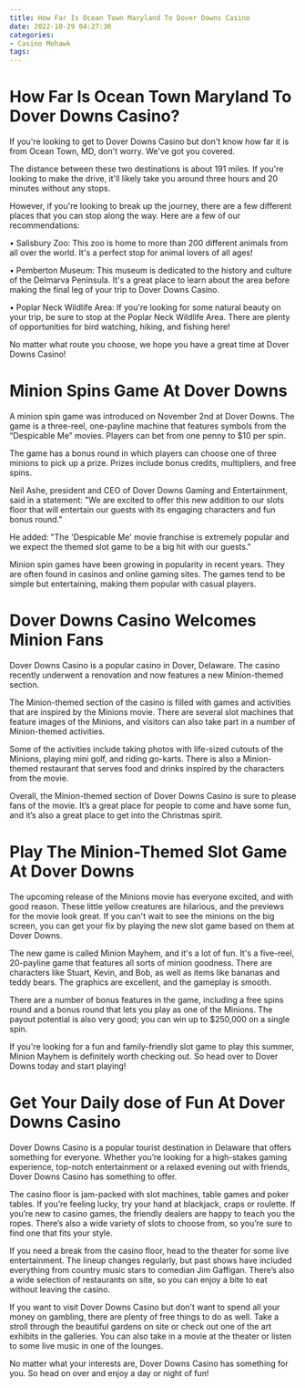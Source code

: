 ```yaml
---
title: How Far Is Ocean Town Maryland To Dover Downs Casino
date: 2022-10-29 04:27:36
categories:
- Casino Mohawk
tags:
---
```



#  How Far Is Ocean Town Maryland To Dover Downs Casino?

If you're looking to get to Dover Downs Casino but don't know how far it is from Ocean Town, MD, don't worry. We've got you covered.

The distance between these two destinations is about 191 miles. If you're looking to make the drive, it'll likely take you around three hours and 20 minutes without any stops.

However, if you're looking to break up the journey, there are a few different places that you can stop along the way. Here are a few of our recommendations:

• Salisbury Zoo: This zoo is home to more than 200 different animals from all over the world. It's a perfect stop for animal lovers of all ages!

• Pemberton Museum: This museum is dedicated to the history and culture of the Delmarva Peninsula. It's a great place to learn about the area before making the final leg of your trip to Dover Downs Casino.

• Poplar Neck Wildlife Area: If you're looking for some natural beauty on your trip, be sure to stop at the Poplar Neck Wildlife Area. There are plenty of opportunities for bird watching, hiking, and fishing here!

No matter what route you choose, we hope you have a great time at Dover Downs Casino!

#  Minion Spins Game At Dover Downs

A minion spin game was introduced on November 2nd at Dover Downs. The game is a three-reel, one-payline machine that features symbols from the “Despicable Me” movies. Players can bet from one penny to $10 per spin.

The game has a bonus round in which players can choose one of three minions to pick up a prize. Prizes include bonus credits, multipliers, and free spins.

Neil Ashe, president and CEO of Dover Downs Gaming and Entertainment, said in a statement: "We are excited to offer this new addition to our slots floor that will entertain our guests with its engaging characters and fun bonus round."

He added: "The 'Despicable Me' movie franchise is extremely popular and we expect the themed slot game to be a big hit with our guests."

Minion spin games have been growing in popularity in recent years. They are often found in casinos and online gaming sites. The games tend to be simple but entertaining, making them popular with casual players.

#  Dover Downs Casino Welcomes Minion Fans

Dover Downs Casino is a popular casino in Dover, Delaware. The casino recently underwent a renovation and now features a new Minion-themed section.

The Minion-themed section of the casino is filled with games and activities that are inspired by the Minions movie. There are several slot machines that feature images of the Minions, and visitors can also take part in a number of Minion-themed activities.

Some of the activities include taking photos with life-sized cutouts of the Minions, playing mini golf, and riding go-karts. There is also a Minion-themed restaurant that serves food and drinks inspired by the characters from the movie.

Overall, the Minion-themed section of Dover Downs Casino is sure to please fans of the movie. It’s a great place for people to come and have some fun, and it’s also a great place to get into the Christmas spirit.

#  Play The Minion-Themed Slot Game At Dover Downs

The upcoming release of the Minions movie has everyone excited, and with good reason. These little yellow creatures are hilarious, and the previews for the movie look great. If you can't wait to see the minions on the big screen, you can get your fix by playing the new slot game based on them at Dover Downs.

The new game is called Minion Mayhem, and it's a lot of fun. It's a five-reel, 20-payline game that features all sorts of minion goodness. There are characters like Stuart, Kevin, and Bob, as well as items like bananas and teddy bears. The graphics are excellent, and the gameplay is smooth.

There are a number of bonus features in the game, including a free spins round and a bonus round that lets you play as one of the Minions. The payout potential is also very good; you can win up to $250,000 on a single spin.

If you're looking for a fun and family-friendly slot game to play this summer, Minion Mayhem is definitely worth checking out. So head over to Dover Downs today and start playing!

#  Get Your Daily dose of Fun At Dover Downs Casino

Dover Downs Casino is a popular tourist destination in Delaware that offers something for everyone. Whether you’re looking for a high-stakes gaming experience, top-notch entertainment or a relaxed evening out with friends, Dover Downs Casino has something to offer.

The casino floor is jam-packed with slot machines, table games and poker tables. If you’re feeling lucky, try your hand at blackjack, craps or roulette. If you’re new to casino games, the friendly dealers are happy to teach you the ropes. There’s also a wide variety of slots to choose from, so you’re sure to find one that fits your style.

If you need a break from the casino floor, head to the theater for some live entertainment. The lineup changes regularly, but past shows have included everything from country music stars to comedian Jim Gaffigan. There’s also a wide selection of restaurants on site, so you can enjoy a bite to eat without leaving the casino.

If you want to visit Dover Downs Casino but don’t want to spend all your money on gambling, there are plenty of free things to do as well. Take a stroll through the beautiful gardens on site or check out one of the art exhibits in the galleries. You can also take in a movie at the theater or listen to some live music in one of the lounges.

No matter what your interests are, Dover Downs Casino has something for you. So head on over and enjoy a day or night of fun!